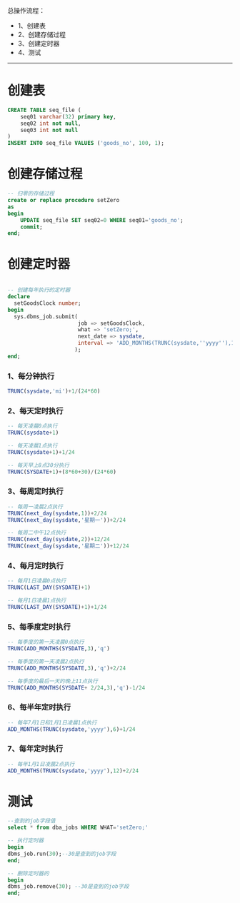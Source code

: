 总操作流程：
- 1、创建表
- 2、创建存储过程
- 3、创建定时器
- 4、测试

***

# 创建表

```sql
CREATE TABLE seq_file (
	seq01 varchar(32) primary key,
	seq02 int not null,
	seq03 int not null
)
INSERT INTO seq_file VALUES ('goods_no', 100, 1);

```

# 创建存储过程

```sql
-- 归零的存储过程
create or replace procedure setZero
as
begin
	UPDATE seq_file SET seq02=0 WHERE seq01='goods_no';
	commit;
end;
```

# 创建定时器

```sql

-- 创建每年执行的定时器
declare  
  setGoodsClock number;  
begin  
  sys.dbms_job.submit(
					  job => setGoodsClock, 
                      what => 'setZero;',
                      next_date => sysdate,
                      interval => 'ADD_MONTHS(TRUNC(sysdate,''yyyy''),12)'
					 );
end;
```

### 1、每分钟执行

```sql
TRUNC(sysdate,'mi')+1/(24*60)
```

### 2、每天定时执行
```sql
-- 每天凌晨0点执行
TRUNC(sysdate+1)

-- 每天凌晨1点执行
TRUNC(sysdate+1)+1/24

-- 每天早上8点30分执行
TRUNC(SYSDATE+1)+(8*60+30)/(24*60)
```

### 3、每周定时执行

```sql
-- 每周一凌晨2点执行
TRUNC(next_day(sysdate,1))+2/24
TRUNC(next_day(sysdate,'星期一'))+2/24

-- 每周二中午12点执行
TRUNC(next_day(sysdate,2))+12/24
TRUNC(next_day(sysdate,'星期二'))+12/24
```

### 4、每月定时执行

```sql
-- 每月1日凌晨0点执行
TRUNC(LAST_DAY(SYSDATE)+1)

-- 每月1日凌晨1点执行
TRUNC(LAST_DAY(SYSDATE)+1)+1/24
```

### 5、每季度定时执行

```sql
-- 每季度的第一天凌晨0点执行
TRUNC(ADD_MONTHS(SYSDATE,3),'q')

-- 每季度的第一天凌晨2点执行
TRUNC(ADD_MONTHS(SYSDATE,3),'q')+2/24

-- 每季度的最后一天的晚上11点执行
TRUNC(ADD_MONTHS(SYSDATE+ 2/24,3),'q')-1/24
```

### 6、每半年定时执行

```sql
-- 每年7月1日和1月1日凌晨1点执行
ADD_MONTHS(TRUNC(sysdate,'yyyy'),6)+1/24
```

### 7、每年定时执行
```sql
-- 每年1月1日凌晨2点执行
ADD_MONTHS(TRUNC(sysdate,'yyyy'),12)+2/24
```

# 测试

```sql
--查到的job字段值 
select * from dba_jobs WHERE WHAT='setZero;'

-- 执行定时器
begin  
dbms_job.run(30);--30是查到的job字段 
end; 

-- 删除定时器的
begin  
dbms_job.remove(30); --30是查到的job字段 
end; 
```